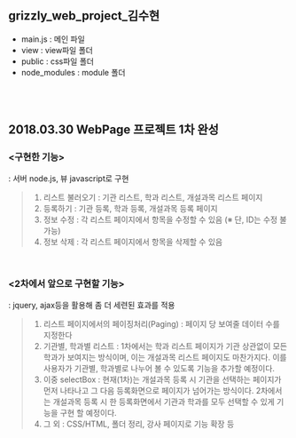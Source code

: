 ## grizzly_web_project_김수현
- main.js : 메인 파일 
- view : view파일 폴더
- public : css파일 폴더
- node_modules : module 폴더 

</br>
</br>

## 2018.03.30  WebPage 프로젝트 1차 완성


### <구현한 기능>
: 서버 node.js, 뷰 javascript로 구현 
> 1.	리스트 불러오기 : 기관 리스트, 학과 리스트, 개설과목 리스트 페이지
> 2.	등록하기 : 기관 등록, 학과 등록, 개설과목 등록 페이지 
> 3.	정보 수정 : 각 리스트 페이지에서 항목을 수정할 수 있음 (※ 단, ID는 수정 불가능)
> 4.	정보 삭제 : 각 리스트 페이지에서 항목을 삭제할 수 있음 
   



</br>


### <2차에서 앞으로 구현할 기능>
:  jquery, ajax등을 활용해 좀 더 세련된 효과를 적용 
> 1.	리스트 페이지에서의 페이징처리(Paging) : 페이지 당 보여줄 데이터 수를 지정한다
> 2.	기관별, 학과별 리스트 : 1차에서는 학과 리스트 페이지가 기관 상관없이 모든 학과가 보여지는 방식이며, 이는 개설과목 리스트 페이지도 마찬가지다. 이를 사용자가 기관별, 학과별로 나누어 볼 수 있도록 기능을 추가할 예정이다.
> 3.	이중 selectBox : 현재(1차)는 개설과목 등록 시 기관을 선택하는 페이지가 먼저 나타나고 그 다음 등록화면으로 페이지가 넘어가는 방식이다. 2차에서는 개설과목 등록 시 한 등록화면에서 기관과 학과를 모두 선택할 수 있게 기능을 구현 할 예정이다.
> 4.	그 외 : CSS/HTML, 폴더 정리, 강사 페이지로 기능 확장 등   



